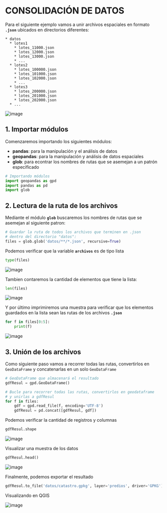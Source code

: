 # CONSOLIDACIÓN DE DATOS

Para el siguiente ejemplo vamos a unir archivos espaciales en formato **`.json`** ubicados en directorios diferentes:

```
* datos
  * lotes1
    * lotes_11000.json
    * lotes_12000.json
    * lotes_13000.json
    * ...
  * lotes2
    * lotes_100000.json
    * lotes_101000.json
    * lotes_102000.json
    * ...
  * lotes3
    * lotes_200000.json
    * lotes_201000.json
    * lotes_202000.json
  * ...  
```

![image](https://user-images.githubusercontent.com/88239150/228713934-4a102414-9cab-44fb-98b1-bf5209f3573c.png)

## 1. Importar módulos

Comenzaremos importando los siguientes módulos:

* **pandas**: para la manipulación y el análisis de datos
* **geopandas**: para la manipulación y análisis de datos espaciales 
* **glob**: para econtrar los nombres de rutas que se asemejan a un patrón especificado

```python
# Importando módulos
import geopandas as gpd
import pandas as pd
import glob
```

## 2. Lectura de la ruta de los archivos

Mediante el módulo **`glob`** buscaremos los nombres de rutas que se asemejan al siguiente patron:

```python
# Guardar la ruta de todos los archivos que terminen en .json
# dentro del directorio "datos":
files = glob.glob('datos/**/*.json', recursive=True)
```

Podemos verificar que la variable **`archivos`** es de tipo lista

```python
type(files)
```

![image](https://user-images.githubusercontent.com/88239150/228715200-503d1cd8-2f05-4590-b20f-fe4a5290b8ac.png)

Tambien contaremos la cantidad de elementos que tiene la lista:

```python
len(files)
```

![image](https://user-images.githubusercontent.com/88239150/228717349-b8ae4350-fbca-40e6-a105-b6ba27c8ad64.png)

Y por último imprimiremos una muestra para verificar que los elementos guardados en la lista sean las rutas de los archivos **`.json`**

```python
for f in files[0:5]:
    print(f)
```

![image](https://user-images.githubusercontent.com/88239150/228715547-42d89991-3575-41f1-bb25-2f251b16b357.png)

## 3. Unión de los archivos

Como siguiente paso vamos a recorrer todas las rutas, convertirlos en `GeoDataFrame` y concatenarlas en un solo `GeoDataFrame`

```python
# GeoDataFrame que almacenará el resultado
gdfResul = gpd.GeoDataFrame()

# Bucle para recorrer todas las rutas, convertirlos en geodataframe 
# y unirlas a gdfResul
for f in files:
    gdf = gpd.read_file(f, encoding='UTF-8')
    gdfResul = pd.concat([gdfResul, gdf])   
```

Podemos verificar la cantidad de registros y columnas

```python
gdfResul.shape
```

![image](https://user-images.githubusercontent.com/88239150/228719198-7397c681-8c0e-4340-8137-d184c7c5d1f9.png)

Visualizar una muestra de los datos

```python
gdfResul.head()
```

![image](https://user-images.githubusercontent.com/88239150/228719279-46f166db-d72e-4576-a63d-8161e6c5516a.png)


Finalmente, podemos exportar el resultado

```python
gdfResul.to_file('datos/catastro.gpkg', layer='predios', driver='GPKG')
```

Visualizando en QGIS

![image](https://user-images.githubusercontent.com/88239150/228725223-3f80786c-7d6f-47b9-9aff-84eda624a743.png)
